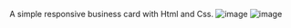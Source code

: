 A simple responsive business card with Html and Css.
![image](https://user-images.githubusercontent.com/65931135/178155924-5e4883d2-fbad-4e9e-ae66-6d23fd75c963.png)
![image](https://user-images.githubusercontent.com/65931135/178155945-8bff643b-2d00-4503-9b90-fdca54c731f3.png)

